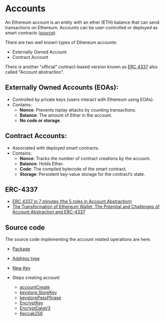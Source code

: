 # Accounts

An Ethereum account is an entity with an ether (ETH) balance that can send transactions on Ethereum. Accounts can be user-controlled or deployed as smart contracts ([source](https://ethereum.org/en/developers/docs/accounts/)).

There are two well known types of Ethereum accounts:

* Externally Owned Account
* Contract Account

There is another "official" contract-based version known as [ERC 4337](https://eips.ethereum.org/EIPS/eip-4337) also called "Account abstraction".

## Externally Owned Accounts (EOAs):

* Controlled by private keys (users interact with Ethereum using EOAs).
* Contains:
	* **Nonce**: Prevents replay attacks by counting transactions.
	* **Balance**: The amount of Ether in the account.
	* **No code or storage**.

## Contract Accounts:

* Associated with deployed smart contracts.
* Contains:
    * **Nonce**: Tracks the number of contract creations by the account.
    * **Balance**: Holds Ether.
    * **Code**: The compiled bytecode of the smart contract.
    * **Storage**: Persistent key-value storage for the contract’s state.

## ERC-4337

* [ERC 4337 in 7 minutes (the 5 roles in Account Abstraction)](https://www.youtube.com/watch?v=FjK5rYznJjU)
* [The Transformation of Ethereum Wallet: The Potential and Challenges of Account Abstraction and ERC-4337](https://medium.com/@sevenxventures/the-transformation-of-ethereum-wallet-the-potential-and-challenges-of-account-abstraction-and-c0dbdb384c7e)

## Source code

The source code implementing the account related operations are here.

* [Package](https://github.com/ethereum/go-ethereum/tree/master/accounts)
* [Address type](https://github.com/ethereum/go-ethereum/blob/fb3a6528cfa49f623570575c4fe9e8a716cfcdf7/common/types.go#L198)
* [New Key](https://github.com/ethereum/go-ethereum/blob/fb3a6528cfa49f623570575c4fe9e8a716cfcdf7/accounts/keystore/key.go#L167)

* Steps creating account
    * [accountCreate](https://github.com/ethereum/go-ethereum/blob/fb3a6528cfa49f623570575c4fe9e8a716cfcdf7/cmd/geth/accountcmd.go#L262)
    * [keystore.StoreKey](https://github.com/ethereum/go-ethereum/blob/fb3a6528cfa49f623570575c4fe9e8a716cfcdf7/accounts/keystore/passphrase.go#L101)
    * [keystorePassPhrase](https://github.com/ethereum/go-ethereum/blob/fb3a6528cfa49f623570575c4fe9e8a716cfcdf7/accounts/keystore/passphrase.go#L106)
    * [EncryptKey](https://github.com/ethereum/go-ethereum/blob/fb3a6528cfa49f623570575c4fe9e8a716cfcdf7/accounts/keystore/passphrase.go#L186)
    * [EncryptDataV3](https://github.com/ethereum/go-ethereum/blob/fb3a6528cfa49f623570575c4fe9e8a716cfcdf7/accounts/keystore/passphrase.go#L141)
    * [Keccak256](https://github.com/ethereum/go-ethereum/blob/fb3a6528cfa49f623570575c4fe9e8a716cfcdf7/crypto/crypto.go#L77)

